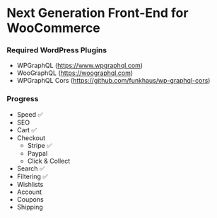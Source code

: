 # Next Generation Front-End for WooCommerce


### Required WordPress Plugins
* WPGraphQL (https://www.wpgraphql.com)
* WooGraphQL (https://woographql.com)
* WPGraphQL Cors (https://github.com/funkhaus/wp-graphql-cors)

### Progress
 * Speed ✅
 * SEO 
 * Cart ✅
 * Checkout
   * Stripe ✅
   * Paypal
   * Click & Collect 
 * Search ✅
 * Filtering ✅
 * Wishlists
 * Account
 * Coupons
 * Shipping
